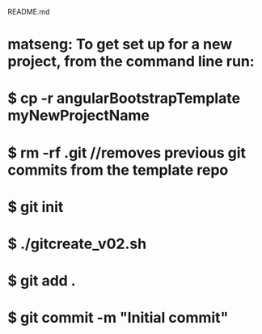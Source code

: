 README.md
# matseng: To get set up for a new project, from the command line run:
#  $ cp -r angularBootstrapTemplate myNewProjectName
#  $ rm -rf .git  //removes previous git commits from the template repo
#  $ git init
#  $ ./gitcreate_v02.sh
#  $ git add .
#  $ git commit -m "Initial commit"
